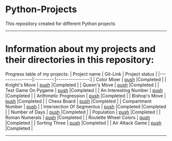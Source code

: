 # Python-Projects
This repository created for different Python projects
____
# Information about my projects and their directories in this repository:
Progress table of my projects:
| Project name | Git-Link | Project status |
|----------------|:---------:|----------------:|
| Color Mixer | [push](https://github.com/xmzboy/Python-Projects/tree/main/logical_tasks/color_mixer) |Completed |
| Knight's Move | [push](https://github.com/xmzboy/Python-Projects/tree/main/logical_tasks/knight_move) |Completed |
| Queen's Move | [push](https://github.com/xmzboy/Python-Projects/tree/main/logical_tasks/queen_move) |Completed |
| Test Game On Pygame | [push](https://github.com/xmzboy/Python-Projects/tree/main/minigames/a_little_game_on_pygame) |Completed |
| An Interesting Number | [push](https://github.com/xmzboy/Python-Projects/tree/main/logical_tasks/an_interesting_number) |Completed |
| Arithmetic Progression | [push](https://github.com/xmzboy/Python-Projects/tree/main/logical_tasks/arithmetic_progression) |Completed |
| Bishop's Move | [push](https://github.com/xmzboy/Python-Projects/tree/main/logical_tasks/bishop_move) |Completed |
| Chess Board | [push](https://github.com/xmzboy/Python-Projects/tree/main/logical_tasks/chess_board) |Completed |
| Compartment Number | [push](https://github.com/xmzboy/Python-Projects/tree/main/logical_tasks/compartment_number) |
| Intersection Of Segmentus | [push](https://github.com/xmzboy/Python-Projects/tree/main/logical_tasks/intersection_of_segments) |Completed |Completed |
| Number of Days | [push](https://github.com/xmzboy/Python-Projects/tree/main/logical_tasks/number_of_days) |Completed |
| Population | [push](https://github.com/xmzboy/Python-Projects/tree/main/logical_tasks/population) |Completed |
| Roman Numerals | [push](https://github.com/xmzboy/Python-Projects/tree/main/logical_tasks/roman_numerals) |Completed |
| Roulette Wheel Colors | [push](https://github.com/xmzboy/Python-Projects/tree/main/logical_tasks/roulette_wheel_colors) |Completed |
| Sorting Three | [push](https://github.com/xmzboy/Python-Projects/tree/main/logical_tasks/sorting_three) |Completed |
| Air Attack Game | [push](https://github.com/xmzboy/Python-Projects/tree/main/minigames/game_air_attack) |Completed |
____